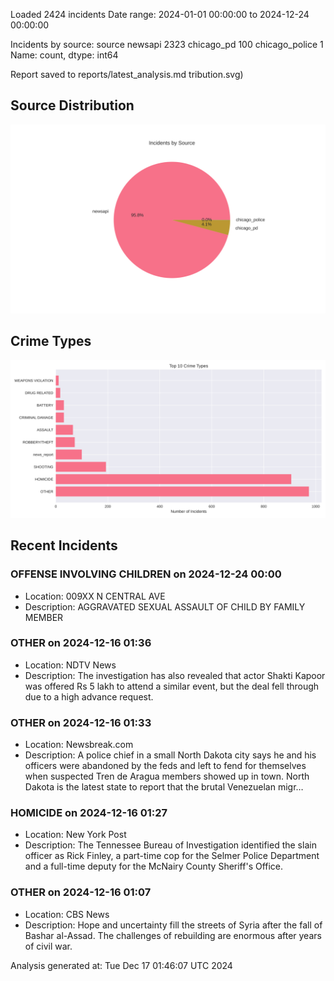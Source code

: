 
Loaded 2424 incidents
Date range: 2024-01-01 00:00:00 to 2024-12-24 00:00:00

Incidents by source:
source
newsapi           2323
chicago_pd         100
chicago_police       1
Name: count, dtype: int64

Report saved to reports/latest_analysis.md
tribution.svg)

## Source Distribution
![Source Distribution](images/source_distribution.svg)

## Crime Types
![Crime Types](images/crime_types.svg)

## Recent Incidents

### OFFENSE INVOLVING CHILDREN on 2024-12-24 00:00
- Location: 009XX N CENTRAL AVE
- Description: AGGRAVATED SEXUAL ASSAULT OF CHILD BY FAMILY MEMBER


### OTHER on 2024-12-16 01:36
- Location: NDTV News
- Description: The investigation has also revealed that actor Shakti Kapoor was offered Rs 5 lakh to attend a similar event, but the deal fell through due to a high advance request.


### OTHER on 2024-12-16 01:33
- Location: Newsbreak.com
- Description: A police chief in a small North Dakota city says he and his officers were abandoned by the feds and left to fend for themselves when suspected Tren de Aragua members showed up in town. North Dakota is the latest state to report that the brutal Venezuelan migr…


### HOMICIDE on 2024-12-16 01:27
- Location: New York Post
- Description: The Tennessee Bureau of Investigation identified the slain officer as Rick Finley, a part-time cop for the Selmer Police Department and a full-time deputy for the McNairy County Sheriff's Office.


### OTHER on 2024-12-16 01:07
- Location: CBS News
- Description: Hope and uncertainty fill the streets of Syria after the fall of Bashar al-Assad. The challenges of rebuilding are enormous after years of civil war.

Analysis generated at: Tue Dec 17 01:46:07 UTC 2024
